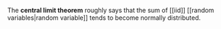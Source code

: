 The **central limit theorem** roughly says that the sum of [[iid]] [[random variables|random variable]] tends to become normally distributed.